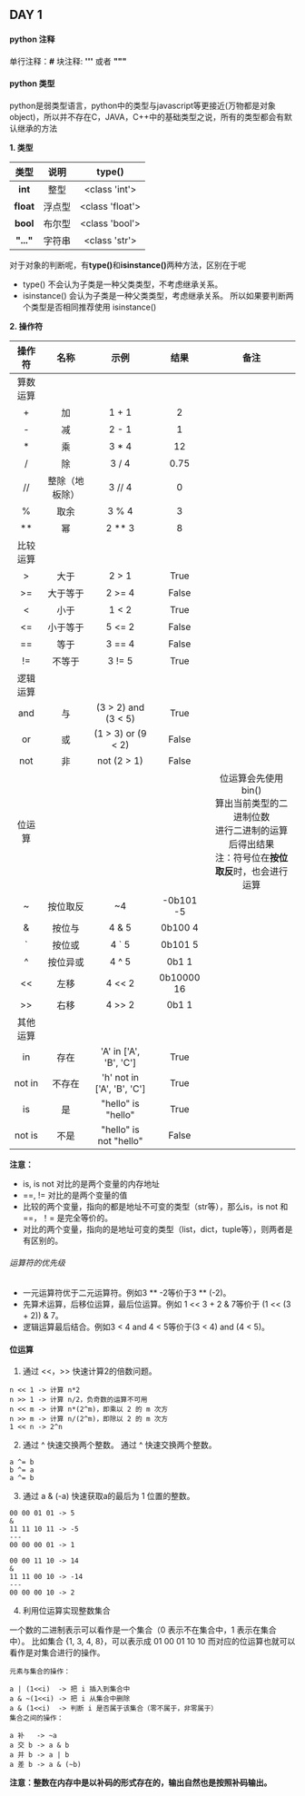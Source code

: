 ## DAY 1 

#### python 注释
单行注释：<b>#</b>
块注释: <b>'''</b> 或者 <b>"""</b>

#### python 类型
python是弱类型语言，python中的类型与javascript等更接近(万物都是对象object)，所以并不存在C，JAVA，C++中的基础类型之说，所有的类型都会有默认继承的方法

<b>1. 类型</b>

类型|说明|type()
:---:|:---:|:---:
<b>int</b>|整型|<class 'int'>
<b>float</b>|浮点型|<class 'float'>
<b>bool</b>|布尔型|<class 'bool'>
<b>"..."</b>|字符串|<class 'str'>

对于对象的判断呢，有<b>type()</b>和<b>isinstance()</b>两种方法，区别在于呢</br>
- type() 不会认为子类是一种父类类型，不考虑继承关系。
- isinstance() 会认为子类是一种父类类型，考虑继承关系。
所以如果要判断两个类型是否相同推荐使用 isinstance()

<b>2. 操作符</b>

操作符|名称|示例|结果|备注
:---:|:---:|:---:|:---:|:---:
算数运算|
&#43;	|加|	1 + 1 | 2 |
&#45;	|减|	2 - 1 | 1 |
&#42;	|乘|	3 * 4 | 12 |
/	|除|	3 / 4 | 0.75 |
//	|整除（地板除）|	3 // 4 | 0 |
%	|取余|	3 % 4 | 3 |
**	|幂|	2 ** 3 | 8 |
比较运算||||
&#62;	|大于|	2 > 1 | True |
&#62;=	|大于等于|	2 >= 4 | False |
<	|小于|	1 < 2 | True |
<=	|小于等于|	5 <= 2 | False |
==	|等于|	3 == 4 | False |
!=	|不等于|	3 != 5 | True |
逻辑运算||||
and	|与|	(3 > 2) and (3 < 5) | True |
or	|或|	(1 > 3) or (9 < 2) | False |
not	|非|	not (2 > 1) | False |
位运算|||| 位运算会先使用bin()</br>算出当前类型的二进制位数</br>进行二进制的运算后得出结果</br>注：符号位在<b>按位取反</b>时，也会进行运算
~	|按位取反|	~4  | -0b101 -5 |
&	|按位与|	4 & 5 | 0b100 4 |
&#96;	|按位或|    4 &#96; 5 | 0b101 5 |
^	|按位异或|	4 ^ 5 | 0b1 1 |
<<	|左移|	4 << 2 | 0b10000 16 |
&#62;&#62;	|右移|	4 &#62;&#62; 2 | 0b1 1 |
其他运算||||
in	|存在|	'A' in ['A', 'B', 'C'] | True |
not in	|不存在|	'h' not in ['A', 'B', 'C'] | True |
is	|是|	"hello" is "hello"| True | 
not is	|不是|	"hello" is not "hello"| False | 

<b>注意：</b>
- is, is not 对比的是两个变量的内存地址
- ==, != 对比的是两个变量的值
- 比较的两个变量，指向的都是地址不可变的类型（str等），那么is，is not 和 ==，！= 是完全等价的。
- 对比的两个变量，指向的是地址可变的类型（list，dict，tuple等），则两者是有区别的。

###### 运算符的优先级
- 一元运算符优于二元运算符。例如3 ** -2等价于3 ** (-2)。
- 先算术运算，后移位运算，最后位运算。例如 1 << 3 + 2 & 7等价于 (1 << (3 + 2)) & 7。
- 逻辑运算最后结合。例如3 < 4 and 4 < 5等价于(3 < 4) and (4 < 5)。

#### 位运算
1. 通过 <<，>> 快速计算2的倍数问题。
```
n << 1 -> 计算 n*2
n >> 1 -> 计算 n/2，负奇数的运算不可用
n << m -> 计算 n*(2^m)，即乘以 2 的 m 次方
n >> m -> 计算 n/(2^m)，即除以 2 的 m 次方
1 << n -> 2^n
```

2. 通过 ^ 快速交换两个整数。 通过 ^ 快速交换两个整数。
```
a ^= b
b ^= a
a ^= b
```

3. 通过 a & (-a) 快速获取a的最后为 1 位置的整数。
```
00 00 01 01 -> 5
&
11 11 10 11 -> -5
---
00 00 00 01 -> 1

00 00 11 10 -> 14
&
11 11 00 10 -> -14
---
00 00 00 10 -> 2
```

4. 利用位运算实现整数集合

一个数的二进制表示可以看作是一个集合（0 表示不在集合中，1 表示在集合中）。
比如集合 {1, 3, 4, 8}，可以表示成 01 00 01 10 10 而对应的位运算也就可以看作是对集合进行的操作。
```
元素与集合的操作：

a | (1<<i)  -> 把 i 插入到集合中
a & ~(1<<i) -> 把 i 从集合中删除
a & (1<<i)  -> 判断 i 是否属于该集合（零不属于，非零属于）
集合之间的操作：

a 补   -> ~a
a 交 b -> a & b
a 并 b -> a | b
a 差 b -> a & (~b)
```

<b>注意：整数在内存中是以补码的形式存在的，输出自然也是按照补码输出。</b>

